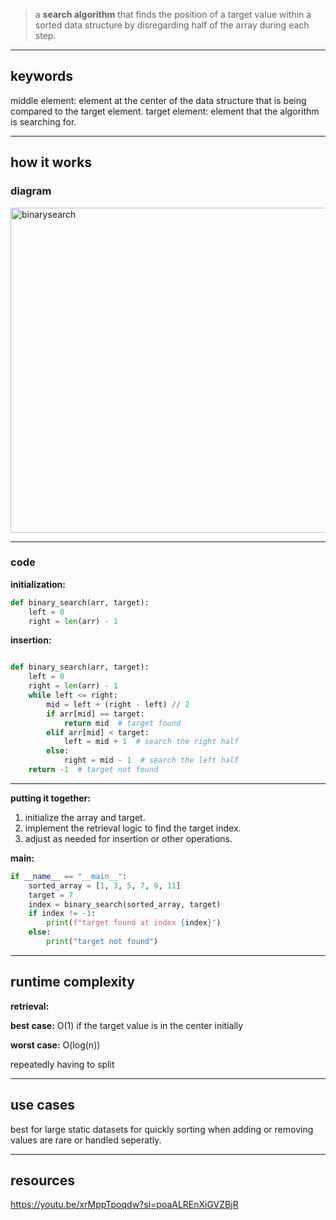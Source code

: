 > a **search algorithm** that finds the position of a target value within a sorted data structure by disregarding half of the array during each step.
> 

---

## **keywords**

middle element: element at the center of the data structure that is being compared to the target element.
target element: element that the algorithm is searching for.

---

## **how it works**

### **diagram**
<img width="520" alt="binarysearch" src="https://github.com/user-attachments/assets/f2a48e27-117e-44cc-bd09-a152cfe064da">


---

### **code**

**initialization:**

```python
def binary_search(arr, target):
    left = 0
    right = len(arr) - 1
```

**insertion:**

```python

def binary_search(arr, target):
    left = 0
    right = len(arr) - 1
    while left <= right:
        mid = left + (right - left) // 2
        if arr[mid] == target:
            return mid  # target found
        elif arr[mid] < target:
            left = mid + 1  # search the right half
        else:
            right = mid - 1  # search the left half
    return -1  # target not found

```

---

**putting it together:**

1. initialize the array and target.
2. implement the retrieval logic to find the target index.
3. adjust as needed for insertion or other operations.

**main:**

```python
if __name__ == "__main__":
    sorted_array = [1, 3, 5, 7, 9, 11]
    target = 7
    index = binary_search(sorted_array, target)
    if index != -1:
        print(f"target found at index {index}")
    else:
        print("target not found")

```

---

## **runtime complexity**

**retrieval:**

**best case:** O(1) 
if the target value is in the center initially

**worst case:** O(log(n))

repeatedly having to split

---

## **use cases**

best for large static datasets for quickly sorting when adding or removing values are rare or handled seperatly.

---

## **resources**

https://youtu.be/xrMppTpoqdw?si=poaALREnXiGVZBjR

